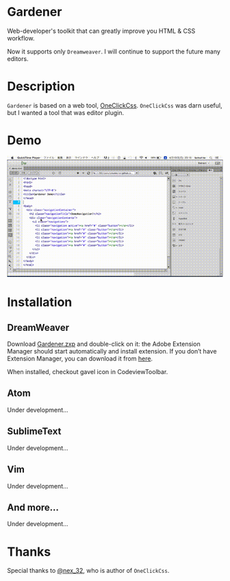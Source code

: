 Gardener
====

Web-developer's toolkit that can greatly improve you HTML & CSS workflow.

Now it supports only `Dreamweaver`. I will continue to support the future many editors.

Description
====

`Gardener` is based on a web tool, [OneClickCss](https://css.miugle.info). `OneClickCss` was darn useful, but I wanted a tool that was editor plugin.

Demo
====

![top-page](https://github.com/toyamarinyon/gardener/blob/assets/gardenerdemo.gif)


Installation
====

## DreamWeaver

Download [Gardener.zxp](https://github.com/toyamarinyon/gardener/releases/download/v0.2.2/Gardener.zxp) and double-click on it: the Adobe Extension Manager should start automatically and install extension. If you don’t have Extension Manager, you can download it from [here](http://www.adobe.com/exchange/em_download/).

When installed, checkout gavel icon in CodeviewToolbar.

## Atom

Under development...

## SublimeText

Under development...

## Vim

Under development...

## And more...

Under development...


Thanks
====

Special thanks to [@nex_32](https://twitter.com/nex_32), who is author of `OneClickCss`.
